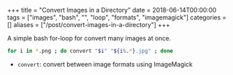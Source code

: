 +++
title = "Convert Images in a Directory"
date = 2018-06-14T00:00:00
tags = ["images", "bash", "", "loop", "formats", "imagemagick"]
categories = []
aliases = ["/post/convert-images-in-a-directory"]
+++

A simple bash for-loop for convert many images at once.

<!--more-->

```bash
for i in *.png ; do convert "$i" "${i%.*}.jpg" ; done
```
- `convert`: convert between image formats using ImageMagick
